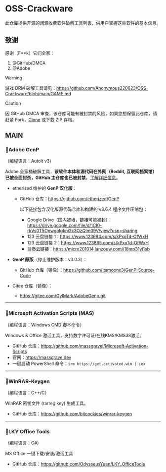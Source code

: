 # OSS-Crackware

此仓库提供开源的闭源收费软件破解工具列表，供用户掌握这些软件的基本信息。

## 致谢

感谢（F**k）它们全家：

1. @GitHub/DMCA
2. @Adobe

> [!WARNING]
> 
> 游戏 DRM 破解工具请见：https://github.com/Anonymous220623/OSS-Crackware/blob/main/GAME.md

> [!CAUTION]
> 
> 因 GitHub DMCA 审查，该仓库可能有被封禁的风险，如果您想保留此仓库，请赶紧 Fork，[Clone](x-github-client://openRepo/https://github.com/Anonymous220623/OSS-Crackware?branch=main) 或下载 ZIP 存档。

## MAIN

### 🎯Adobe GenP

（编程语言：Autolt v3）

Adobe 全家桶破解工具，**该软件本体和源代码在外网（Reddit, 互联网档案馆）已被全面封杀，GitHub 主仓库也已被封禁**，[了解详细信息](https://github.com/github/dmca/blob/master/2025/06/2025-06-18-adobe.md)。

- etherized 维护的 **GenP 汉化版**：
  
  - GitHub 仓库：https://github.com/etherized/GenP
    
      以下链接包含汉化版源代码仓库和构建的 v3.6.4 程序文件压缩包：
    
    - Google Drive（国内被墙，链接可能被封）：https://drive.google.com/file/d/1CI0-rkVs0T5OpwgoIgkni3k3OzQIm09V/view?usp=sharing
    - 123 云盘链接 1：https://www.123684.com/s/kPxoTd-OfWxH
    - 123 云盘链接 2：https://www.123865.com/s/kPxoTd-OfWxH
    - 蓝奏云链接：https://micro201014.lanzouw.com/i18mp31yi1sb

- **GenP 原版**（停止维护版本：v3.0.3）：
  
  - GitHub 仓库（镜像）：https://github.com/itsmoonx3/GenP-Source-Code

- Gitee 仓库（镜像）：
  
  - https://gitee.com/GylMark/AdobeGenp.git

---

### 🎯Microsoft Activation Scripts (MAS)

（编程语言：Windows CMD 脚本命令）

Windows & Office 激活工具，支持数字许可证/在线KMS/KMS38激活。

- GitHub 仓库：https://github.com/massgravel/Microsoft-Activation-Scripts
- 官网：https://massgrave.dev
- 一键启动 PowerShell 命令：`irm https://get.activated.win | iex`

---

### 🎯WinRAR-Keygen

（编程语言：C++/C）

WinRAR 密钥文件 (rarreg.key) 生成工具。

- GitHub 仓库：https://github.com/bitcookies/winrar-keygen

---

### 🎯LKY Office Tools

（编程语言：C#）

MS Office 一键下载/安装/激活工具

- GitHub 仓库：https://github.com/OdysseusYuan/LKY_OfficeTools
